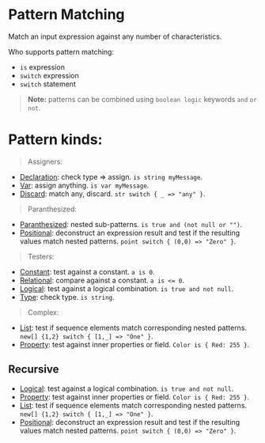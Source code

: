 Pattern Matching
==============

Match an input expression against any number of characteristics.

Who supports pattern matching:
- `is` expression
- `switch` expression
- `switch` statement

> **Note:** patterns can be combined using `boolean logic` keywords `and` `or` `not`.

Pattern kinds:
==============

> Assigners:
- [Declaration](kinds/declaration.md): check type => assign. `is string myMessage`.
- [Var](kinds/var.md): assign anything. `is var myMessage`.
- [Discard](kinds/discard.md): match any, discard. `str switch { _ => "any" }`.

> Paranthesized:
- [Paranthesized](kinds/paranthesized.md): nested sub-patterns. `is true and (not null or "")`.
- [Positional](kinds/positional.md): deconstruct an expression result and test if the resulting values match nested patterns. `point switch { (0,0) => "Zero" }`.

> Testers:
- [Constant](kinds/constant.md): test against a constant. `a is 0`.
- [Relational](kinds/relational.md): compare against a constant. `a is <= 0`.
- [Logical](kinds/logical.md): test against a logical combination. `is true and not null`.
- [Type](kinds/type.md): check type. `is string`.

> Complex:
- [List](kinds/list.md): test if sequence elements match corresponding nested patterns. `new[] {1,2} switch { [1,_] => "One" }`.
- [Property](kinds/property.md): test against inner properties or field. `Color is { Red: 255 }`.

Recursive
---------

- [Logical](kinds/logical.md): test against a logical combination. `is true and not null`.
- [Property](kinds/property.md): test against inner properties or field. `Color is { Red: 255 }`.
- [List](kinds/list.md): test if sequence elements match corresponding nested patterns. `new[] {1,2} switch { [1,_] => "One" }`.
- [Positional](kinds/positional.md): deconstruct an expression result and test if the resulting values match nested patterns. `point switch { (0,0) => "Zero" }`.
